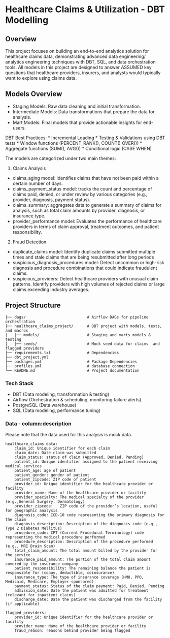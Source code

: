 # Healthcare Claims & Utilization - DBT Modelling

## Overview

This project focuses on building an end-to-end analytics solution for healthcare claims data, demonstrating advanced data engineering/ analytics engineering techniques with DBT, SQL, and data orchestration tools. All models in this project are designed to answer ASSUMED key questions that healthcare providers, insurers, and analysts would typically want to explore using claims data.

## Models Overview

* Staging Models: Raw data cleaning and initial transformation.
* Intermediate Models: Data transformations that prepare the data for analysis.
* Mart Models: Final models that provide actionable insights for end-users.

DBT Best Practices:
	* Incremental Loading 
	* Testing & Validations using DBT tests
	* Window functions (PERCENT_RANK(), COUNT() OVER())
	* Aggregate functions (SUM(), AVG())
	* Conditional logic (CASE WHEN)
	
The models are categorized under two main themes: 

1. Claims Analysis 
* claims_aging model: identifies claims that have not been paid within a certain number of days.
* claims_payment_status model: tracks the count and percentage of claims paid, denied, or under review by various categories (e.g., provider, diagnosis, payment status).
* claims_summary: aggregates data to generate a summary of claims for analysis, such as total claim amounts by provider, diagnosis, or insurance type.
* provider_performance model: Evaluates the performance of healthcare providers in terms of claim approval, treatment outcomes, and patient responsibility.

2. Fraud Detection 
* duplicate_claims model: Identify duplicate claims submitted multiple times and stale claims that are being resubmitted after long periods
* suspicious_diagnosis_procedures model: Detect uncommon or high-risk diagnosis and procedure combinations that could indicate fraudulent claims.
* suspicious_providers: Detect healthcare providers with unusual claim patterns. Identify providers with high volumes of rejected claims or large claims exceeding industry averages.

## Project Structure

	├── dags/               			# Airflow DAGs for pipeline orchestration  
	├── healthcare_claims_project/      # DBT project with models, tests, and macros  
	│   ├── models/          			# Staging and marts models & testing   
	│   ├── seeds/           			# Mock seed data for claims  and flagged providers
	├── requirements.txt     			# Dependencies  
	├── dbt_project.yml     			 
	├── packages.yml     				# Package Dependencies  
	├── profiles.yml    				# database connection  
	└── README.md            			# Project documentation 

### Tech Stack

* DBT (Data modeling, transformation & testing)
* Airflow (Orchestration & scheduling, monitoring failure alerts)
* PostgreSQL (Data warehouse)
* SQL (Data modeling, performance tuning)

### Data - column:description
Please note that the data used for this analysis is mock data.

```
healthcare_claims data:
  	claim_id: Unique identifier for each claim
	claim_date: Date claim was submitted
	claim_status: status of claim (Approved, Denied, Pending)
	patient_id: Unique identifier assigned to the patient receiving medical services
	patient_age: age of patient
	patient_gender: gender of patient
	patient_zipcode: ZIP code of patient
	provider_id: Unique identifier for the healthcare provider or facility
	provider_name: Name of the healthcare provider or facility
	provider_specialty: The medical specialty of the provider (e.g.,General Surgery, Dermatology)
	provider_zipcode:	ZIP code of the provider’s location, useful for geographic analysis
	diagnosis_code: ICD-10 code representing the primary diagnosis for the claim
	diagnosis_description: Description of the diagnosis code (e.g., Type 2 Diabetes Mellitus)
	procedure_code: CPT (Current Procedural Terminology) code representing the medical procedure performed
	procedure_description: Description of the procedure performed (e.g., MRI Brain Scan)
	total_claim_amount: The total amount billed by the provider for the service
	insurance_paid_amount: The portion of the total claim amount covered by the insurance company
	patient_responsibility: The remaining balance the patient is responsible for (copay, deductible, coinsurance)
	insurance_type: The type of insurance coverage (HMO, PPO, Medicaid, Medicare, Employer-sponsored)
	payment_status: Status of the claim payment: Paid, Denied, Pending
	admission_date: Date the patient was admitted for treatment (relevant for inpatient claims)
	discharge_date: Date the patient was discharged from the facility (if applicable)

flagged_providers:
	provider_id: Unique identifier for the healthcare provider or facility
	provider_name: Name of the healthcare provider or facility
	fraud_reason: reasons behind provider being flagged
  ```
